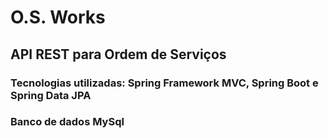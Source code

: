 # O.S. Works
## API REST para Ordem de Serviços 
### Tecnologias utilizadas: Spring Framework MVC, Spring Boot e Spring Data JPA
### Banco de dados MySql
